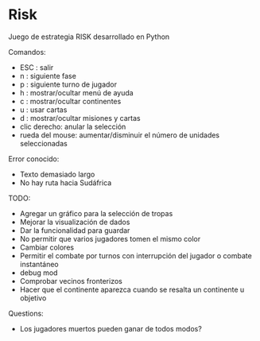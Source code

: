 # Risk
Juego de estrategia RISK desarrollado en Python

Comandos:
<ul>
<li>ESC : salir</li>
<li>n : siguiente fase</li>
<li>p : siguiente turno de jugador</li>
<li>h : mostrar/ocultar menú de ayuda</li>
<li>c : mostrar/ocultar continentes</li>
<li>u : usar cartas</li>
<li>d : mostrar/ocultar misiones y cartas</li>
<li>clic derecho: anular la selección </li>
<li>rueda del mouse: aumentar/disminuir el número de unidades seleccionadas </li>
</ul>

Error conocido:
<ul>
<li>Texto demasiado largo</li>
<li>No hay ruta hacia Sudáfrica</li>
</ul>

TODO:
<ul>
<li>Agregar un gráfico para la selección de tropas</li>
<li>Mejorar la visualización de dados</li>
<li>Dar la funcionalidad para guardar</li>
<li>No permitir que varios jugadores tomen el mismo color</li>
<li>Cambiar colores</li>
<li>Permitir el combate por turnos con interrupción del jugador o combate instantáneo</li>
<li>debug mod</li>
<li>Comprobar vecinos fronterizos</li>
<li>Hacer que el continente aparezca cuando se resalta un continente u objetivo</li>

</ul>

Questions:
<ul>
<li>Los jugadores muertos pueden ganar de todos modos?</li>
</ul>

